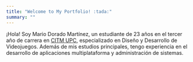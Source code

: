 ```yaml
---
title: "Welcome to My Portfolio! :tada:"
summary: ""
---
```


¡Hola! Soy Mario Dorado Martínez, un estudiante de 23 años en el tercer año de carrera en <a href="https://www.citm.upc.edu/esp/estudis/graus-videojocs/">CITM UPC</a>, especializado en Diseño y Desarrollo de Videojuegos. Además de mis estudios principales, tengo experiencia en el desarrollo de aplicaciones multiplataforma y administración de sistemas.